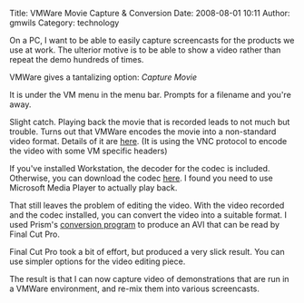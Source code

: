 Title: VMWare Movie Capture & Conversion
Date: 2008-08-01 10:11
Author: gmwils
Category: technology

On a PC, I want to be able to easily capture screencasts for the
products we use at work. The ulterior motive is to be able to show a
video rather than repeat the demo hundreds of times.

VMWare gives a tantalizing option: *Capture Movie*

It is under the VM menu in the menu bar. Prompts for a filename and
you're away.

Slight catch. Playing back the movie that is recorded leads to not much
but trouble. Turns out that VMWare encodes the movie into a non-standard
video format. Details of it are [here][]. (It is using the VNC protocol
to encode the video with some VM specific headers)

If you've installed Workstation, the decoder for the codec is included.
Otherwise, you can download the codec [here][1]. I found you need to use
Microsoft Media Player to actually play back.

That still leaves the problem of editing the video. With the video
recorded and the codec installed, you can convert the video into a
suitable format. I used Prism's [conversion program][] to produce an AVI
that can be read by Final Cut Pro.

Final Cut Pro took a bit of effort, but produced a very slick result.
You can use simpler options for the video editing piece.

The result is that I can now capture video of demonstrations that are
run in a VMWare environment, and re-mix them into various screencasts.

  [here]: http://wiki.multimedia.cx/index.php?title=VMware_Video
  [1]: http://www.moviecodec.com/downloads/400d.html
  [conversion program]: http://www.nchsoftware.com/prism/index.html
